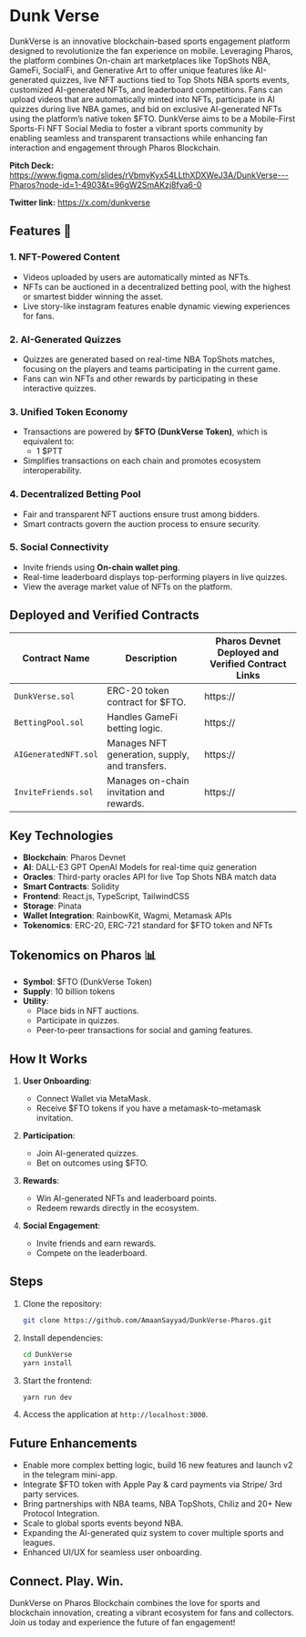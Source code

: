 # Dunk Verse

DunkVerse is an innovative blockchain-based sports engagement platform designed to revolutionize the fan experience on mobile. Leveraging Pharos, the platform combines On-chain art marketplaces like TopShots NBA, GameFi, SocialFi, and Generative Art to offer unique features like AI-generated quizzes, live NFT auctions tied to Top Shots NBA sports events, customized AI-generated NFTs, and leaderboard competitions. Fans can upload videos that are automatically minted into NFTs, participate in AI quizzes during live NBA games, and bid on exclusive AI-generated NFTs using the platform’s native token $FTO. DunkVerse aims to be a Mobile-First Sports-Fi NFT Social Media to foster a vibrant sports community by enabling seamless and transparent transactions while enhancing fan interaction and engagement through Pharos Blockchain.

**Pitch Deck:** https://www.figma.com/slides/rVbmyKyx54LLthXDXWeJ3A/DunkVerse---Pharos?node-id=1-4903&t=96gW2SmAKzj8fya6-0

**Twitter link:** https://x.com/dunkverse

 
## Features 🚀

### 1. **NFT-Powered Content**
- Videos uploaded by users are automatically minted as NFTs.
- NFTs can be auctioned in a decentralized betting pool, with the highest or smartest bidder winning the asset.
- Live story-like instagram features enable dynamic viewing experiences for fans.

### 2. **AI-Generated Quizzes**
- Quizzes are generated based on real-time NBA TopShots matches, focusing on the players and teams participating in the current game.
- Fans can win NFTs and other rewards by participating in these interactive quizzes.

### 3. **Unified Token Economy**
- Transactions are powered by **$FTO (DunkVerse Token)**, which is equivalent to:
  - 1 $PTT
- Simplifies transactions on each chain and promotes ecosystem interoperability.

### 4. **Decentralized Betting Pool**
- Fair and transparent NFT auctions ensure trust among bidders.
- Smart contracts govern the auction process to ensure security.

### 5. **Social Connectivity**
- Invite friends using **On-chain wallet ping**.
- Real-time leaderboard displays top-performing players in live quizzes.
- View the average market value of NFTs on the platform.

## Deployed and Verified Contracts

| Contract Name        | Description                                   | Pharos Devnet Deployed and Verified Contract Links                               |
|----------------------|-----------------------------------------------|-----------------------------------------------------------------------------------|
| `DunkVerse.sol`      | ERC-20 token contract for $FTO.               | https:// |
| `BettingPool.sol`    | Handles GameFi betting logic.                 | https:// |
| `AIGeneratedNFT.sol` | Manages NFT generation, supply, and transfers.| https:// |
| `InviteFriends.sol`  | Manages on-chain invitation and rewards.      | https:// |

## Key Technologies

- **Blockchain**: Pharos Devnet
- **AI**: DALL-E3 GPT OpenAI Models for real-time quiz generation
- **Oracles**: Third-party oracles API for live Top Shots NBA match data
- **Smart Contracts**: Solidity
- **Frontend**: React.js, TypeScript, TailwindCSS
- **Storage**: Pinata
- **Wallet Integration**: RainbowKit, Wagmi, Metamask APIs
- **Tokenomics**: ERC-20, ERC-721 standard for $FTO token and NFTs

## Tokenomics on Pharos 📊

- **Symbol**: $FTO (DunkVerse Token)
- **Supply**: 10 billion tokens
- **Utility**:
  - Place bids in NFT auctions.
  - Participate in quizzes.
  - Peer-to-peer transactions for social and gaming features.

## How It Works

1. **User Onboarding**:
   - Connect Wallet via MetaMask.
   - Receive $FTO tokens if you have a metamask-to-metamask invitation.

2. **Participation**:
   - Join AI-generated quizzes.
   - Bet on outcomes using $FTO.

3. **Rewards**:
   - Win AI-generated NFTs and leaderboard points.
   - Redeem rewards directly in the ecosystem.

4. **Social Engagement**:
   - Invite friends and earn rewards.
   - Compete on the leaderboard.

## Steps

1. Clone the repository:
   ```bash
   git clone https://github.com/AmaanSayyad/DunkVerse-Pharos.git
   ```
2. Install dependencies:
   ```bash
   cd DunkVerse
   yarn install
   ```
3. Start the frontend:
   ```bash
   yarn run dev
   ```
4. Access the application at `http://localhost:3000`.

## **Future Enhancements**
- Enable more complex betting logic, build 16 new features and launch v2 in the telegram mini-app.
- Integrate $FTO token with Apple Pay & card payments via Stripe/ 3rd party services.
- Bring partnerships with NBA teams, NBA TopShots, Chiliz and 20+ New Protocol Integration.
- Scale to global sports events beyond NBA.
- Expanding the AI-generated quiz system to cover multiple sports and leagues.
- Enhanced UI/UX for seamless user onboarding.

## Connect. Play. Win.

DunkVerse on Pharos Blockchain combines the love for sports and blockchain innovation, creating a vibrant ecosystem for fans and collectors. Join us today and experience the future of fan engagement!
